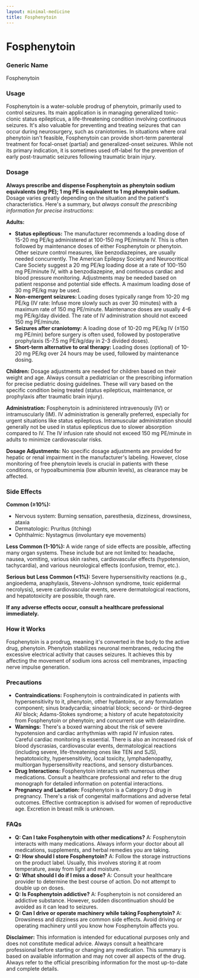 ```yaml
---
layout: minimal-medicine
title: Fosphenytoin
---
```


# Fosphenytoin
### Generic Name
Fosphenytoin

### Usage

Fosphenytoin is a water-soluble prodrug of phenytoin, primarily used to control seizures. Its main application is in managing generalized tonic-clonic status epilepticus, a life-threatening condition involving continuous seizures.  It's also valuable for preventing and treating seizures that can occur during neurosurgery, such as craniotomies.  In situations where oral phenytoin isn't feasible, Fosphenytoin can provide short-term parenteral treatment for focal-onset (partial) and generalized-onset seizures.  While not its primary indication, it is sometimes used off-label for the prevention of early post-traumatic seizures following traumatic brain injury.

### Dosage

**Always prescribe and dispense Fosphenytoin as phenytoin sodium equivalents (mg PE); 1 mg PE is equivalent to 1 mg phenytoin sodium.**  Dosage varies greatly depending on the situation and the patient's characteristics.  Here's a summary, but *always consult the prescribing information for precise instructions*:


**Adults:**

* **Status epilepticus:**  The manufacturer recommends a loading dose of 15-20 mg PE/kg administered at 100-150 mg PE/minute IV.  This is often followed by maintenance doses of either Fosphenytoin or phenytoin.  Other seizure control measures, like benzodiazepines, are usually needed concurrently. The American Epilepsy Society and Neurocritical Care Society suggest a 20 mg PE/kg loading dose at a rate of 100-150 mg PE/minute IV, with a benzodiazepine, and continuous cardiac and blood pressure monitoring.  Adjustments may be needed based on patient response and potential side effects.  A maximum loading dose of 30 mg PE/kg may be used.
* **Non-emergent seizures:** Loading doses typically range from 10-20 mg PE/kg (IV rate: Infuse more slowly such as over 30 minutes) with a maximum rate of 150 mg PE/minute. Maintenance doses are usually 4-6 mg PE/kg/day divided. The rate of IV administration should not exceed 150 mg PE/minute.
* **Seizures after craniotomy:**  A loading dose of 10-20 mg PE/kg IV (≤150 mg PE/min) before surgery is often used, followed by postoperative prophylaxis (5-7.5 mg PE/kg/day in 2-3 divided doses).
* **Short-term alternative to oral therapy:**  Loading doses (optional) of 10-20 mg PE/kg over 24 hours may be used, followed by maintenance dosing.

**Children:** Dosage adjustments are needed for children based on their weight and age. Always consult a pediatrician or the prescribing information for precise pediatric dosing guidelines.  These will vary based on the specific condition being treated (status epilepticus, maintenance, or prophylaxis after traumatic brain injury).

**Administration:** Fosphenytoin is administered intravenously (IV) or intramuscularly (IM). IV administration is generally preferred, especially for urgent situations like status epilepticus.  Intramuscular administration should generally not be used in status epilepticus due to slower absorption compared to IV.  The IV infusion rate should not exceed 150 mg PE/minute in adults to minimize cardiovascular risks.


**Dosage Adjustments:** No specific dosage adjustments are provided for hepatic or renal impairment in the manufacturer's labeling.  However, close monitoring of free phenytoin levels is crucial in patients with these conditions, or hypoalbuminemia (low albumin levels), as clearance may be affected.

### Side Effects

**Common (≥10%):**

* Nervous system: Burning sensation, paresthesia, dizziness, drowsiness, ataxia
* Dermatologic: Pruritus (itching)
* Ophthalmic: Nystagmus (involuntary eye movements)

**Less Common (1-10%):**  A wide range of side effects are possible, affecting many organ systems. These include but are not limited to: headache, nausea, vomiting, various skin rashes, cardiovascular effects (hypotension, tachycardia), and various neurological effects (confusion, tremor, etc.).


**Serious but Less Common (<1%):**  Severe hypersensitivity reactions (e.g., angioedema, anaphylaxis, Stevens-Johnson syndrome, toxic epidermal necrolysis),  severe cardiovascular events, severe dermatological reactions, and hepatotoxicity are possible, though rare.


**If any adverse effects occur, consult a healthcare professional immediately.**

### How it Works

Fosphenytoin is a prodrug, meaning it's converted in the body to the active drug, phenytoin. Phenytoin stabilizes neuronal membranes, reducing the excessive electrical activity that causes seizures. It achieves this by affecting the movement of sodium ions across cell membranes, impacting nerve impulse generation.


### Precautions

* **Contraindications:**  Fosphenytoin is contraindicated in patients with hypersensitivity to it, phenytoin, other hydantoins, or any formulation component; sinus bradycardia; sinoatrial block; second- or third-degree AV block; Adams-Stokes syndrome; a history of acute hepatotoxicity from Fosphenytoin or phenytoin; and concurrent use with delavirdine.
* **Warnings:**  There's a boxed warning about the risk of severe hypotension and cardiac arrhythmias with rapid IV infusion rates. Careful cardiac monitoring is essential.  There is also an increased risk of blood dyscrasias, cardiovascular events, dermatological reactions (including severe, life-threatening ones like TEN and SJS), hepatotoxicity, hypersensitivity, local toxicity, lymphadenopathy, multiorgan hypersensitivity reactions, and sensory disturbances.
* **Drug Interactions:**  Fosphenytoin interacts with numerous other medications.  Consult a healthcare professional and refer to the drug monograph for detailed information on potential interactions.
* **Pregnancy and Lactation:**  Fosphenytoin is a Category D drug in pregnancy.  There's a risk of congenital malformations and adverse fetal outcomes. Effective contraception is advised for women of reproductive age. Excretion in breast milk is unknown.


### FAQs

* **Q: Can I take Fosphenytoin with other medications?** A: Fosphenytoin interacts with many medications.  Always inform your doctor about all medications, supplements, and herbal remedies you are taking.
* **Q: How should I store Fosphenytoin?** A: Follow the storage instructions on the product label.  Usually, this involves storing it at room temperature, away from light and moisture.
* **Q: What should I do if I miss a dose?** A: Consult your healthcare provider to determine the best course of action. Do not attempt to double up on doses.
* **Q: Is Fosphenytoin addictive?** A: Fosphenytoin is not considered an addictive substance.  However, sudden discontinuation should be avoided as it can lead to seizures.
* **Q: Can I drive or operate machinery while taking Fosphenytoin?** A: Drowsiness and dizziness are common side effects. Avoid driving or operating machinery until you know how Fosphenytoin affects you.


**Disclaimer:** This information is intended for educational purposes only and does not constitute medical advice. Always consult a healthcare professional before starting or changing any medication.  This summary is based on available information and may not cover all aspects of the drug. Always refer to the official prescribing information for the most up-to-date and complete details.
